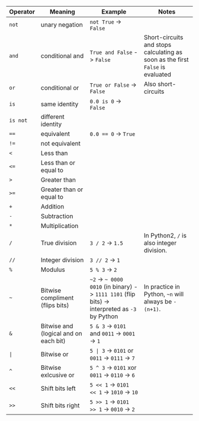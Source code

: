 | Operator | Meaning | Example | Notes |
| -------- | ------- | ------- | ----- |
| `not` | unary negation | `not True` -> `False` | |
| `and` | conditional and | `True and False` -> `False` | Short-circuits and stops calculating as soon as the first `False` is evaluated |
| `or` | conditional or | `True or False` -> `False` | Also short-circuits |
| `is` | same identity | `0.0 is 0` -> `False` | |
| `is not` | different identity | | |
| `==` | equivalent | `0.0 == 0` -> `True` | |
| `!=` | not equivalent | | |
| `<` | Less than | | |
| `<=` | Less than or equal to | | |
| `>` | Greater than | | |
| `>=` | Greater than or equal to | | |
| `+` | Addition | | |
| `-` | Subtraction | | |
| `*` | Multiplication | | |
| `/` | True division | `3 / 2` -> `1.5` | In Python2, `/` is also integer division. |
| `//` | Integer division | `3 // 2` -> `1` | |
| `%` | Modulus | `5 % 3` -> `2` | |
| `~` | Bitwise compliment (flips bits) | `~2` -> `~ 0000 0010` (in binary) -> `1111 1101` (flip bits) -> interpreted as `-3` by Python | In practice in Python, `~n` will always be `-(n+1)`.
| `&` | Bitwise and (logical and on each bit) | `5 & 3` -> `0101` and `0011` -> `0001` -> `1` | |
| `\|` | Bitwise or | `5 \| 3` -> `0101` or `0011` -> `0111` -> `7` | |
| `^` | Bitwise exlcusive or | `5 ^ 3` -> `0101` xor `0011` -> `0110` -> `6` | |
| `<<` | Shift bits left | `5 << 1` -> `0101 << 1` -> `1010` -> `10` | |
| `>>` | Shift bits right | `5 >> 1` -> `0101 >> 1` -> `0010` -> `2` | |
